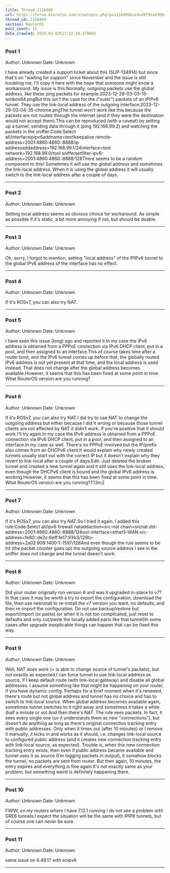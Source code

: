 ```yaml
---
title: Thread-1116409
url: https://forum.mikrotik.com/viewtopic.php?p=1116409&sid=49f92a630bc7970d8ca50523be880e8f#p1116409
thread_id: 1116409
section: RouterOS
post_count: 11
date_crawled: 2025-02-03T21:22:29.170603
---
```


### Post 1
Author: Unknown
Date: Unknown

I have already created a support ticket about this (SUP-134914) but since that's on "waiting for support" since November and the issue is still troubling me, I'll copy it here with the hope that someone might know a workaround. My issue is this:Normally, outgoing packets use the global address, like these ping packets for example:2023-12-29-03-03-15-winbox64.pngBut this isn't the case for the ("outer") packets of an IPIPv6 tunnel. They use the link-local address of the outgoing interface:2023-12-29-03-04-35-chrome.pngThe tunnel won't work like this because the packets are not routed through the internet (and if they were the destination would not accept them).This can be reproduced (with a caveat) by setting up a tunnel, sending data through it (ping 192.168.99.2) and watching the packets in the sniffer:Code:Select all/interfaceipipv6addname=test!keepalive remote-address=2001:4860:4860::8888/ip addressaddaddress=192.168.99.1/24interface=test network=192.168.99.0/tool sniffersetfilter-ipv6-address=2001:4860:4860::8888/128There seems to be a random component to this! Sometimes it will use the global address and sometimes the link-local address. When it is using the global address it will usually switch to the link-local address after a couple of days.

---
### Post 2
Author: Unknown
Date: Unknown

Setting local address seems as obvious choice for workaround. As simple as possible if it's static, a bit more annoying if not, but should be doable.

---
### Post 3
Author: Unknown
Date: Unknown

Oh, sorry, I forgot to mention, setting "local address" of the IPIPv6 tunnel to the global IPv6 address of the interface has no effect.

---
### Post 4
Author: Unknown
Date: Unknown

If it's ROSv7, you can also try NAT.

---
### Post 5
Author: Unknown
Date: Unknown

I have seen this issue (long) ago and reported it.In my case the IPv6 address is obtained from a PPPoE connection via IPv6 DHCP client, put in a pool, and then assigned to an interface.This of course takes time after a router boot, and the IPv6 tunnel comes up before that, the globally routed IPv6 address is not yet present at that time, and the local address is used instead.  That does not change after the global address becomes available.However, it seems that this has been fixed at some point in time.  What RouterOS version are you running?

---
### Post 6
Author: Unknown
Date: Unknown

If it's ROSv7, you can also try NAT.I did try to use NAT to change the outgoing address but either because I did it wrong or because those tunnel clients are not affected by NAT it didn't work. If you're positive that it should work I'll try again.In my case the IPv6 address is obtained from a PPPoE connection via IPv6 DHCP client, put in a pool, and then assigned to an interface.In my case as well. There's no PPPoE involved but the IP/prefix also comes from an DHCPv6 client.It would explain why newly created tunnels usually start out with the correct IP but it doesn't explain why they revert to link-local after a couple of days.Edit: Just deleted the broken tunnel and created a new tunnel again and it still uses the link-local address, even though the DHCPv6 client is bound and the global IPv6 address is working.However, it seems that this has been fixed at some point in time. What RouterOS version are you running?7.13rc2

---
### Post 7
Author: Unknown
Date: Unknown

If it's ROSv7, you can also try NAT.So I tried it again. I added this rule:Code:Select all/ipv6 firewall nataddaction=src-nat chain=srcnat dst-address=2001:4860:4860::8888/128out-interface=ether5-WAN src-address=fe80::de2c:6eff:fe17:93b3/128to-address=2a02:908:1400:1::1597/128And even though the rule seems to be hit (the packet counter goes up) the outgoing source address I see in the sniffer does not change and the tunnel doesn't work.

---
### Post 8
Author: Unknown
Date: Unknown

Did your router originally run version 6 and was it upgraded in-place to v7?In that case it may be worth a try to export the configuration, download the file, then use netinstall to re-install the v7 version you want, no defaults, and then re-import the configuration.  Do not use backup/restore but export/import (or paste).(or when it is not too complicated, just reset to defaults and only cut/paste the locally added parts like that tunnel)In some cases after upgrade inexplicable things can happen that can be fixed this way.

---
### Post 9
Author: Unknown
Date: Unknown

Well, NAT does work (= is able to change source of tunnel's packets), but not exactly as expected.I can force tunnel to use link-local address as source, if I keep default route (with link-local gateway) and disable all global addresses. I assume something like that might be happening on your router, if you have dynamic config. Perhaps for a brief moment when it's renewed, there's route but not global address and tunnel has no choice and has to switch to link-local source. When global address becomes available again, sometimes tunnel switches to it right away and sometimes it takes a while (half a minute or so).And then there's NAT. The rule sees packets. In fact, it sees every single one (so it understands them as new "connections"), but doesn't do anything as long as there's original connection tracking entry with public addresses. Only when it times out (after 10 minutes) or I remove it manually, it kicks in and works as it should, i.e. changes link-local source to configured public address (and it creates new connection tracking entry with link-local source, as expected). Trouble is, when this new connection tracking entry exists, then even if public address became available and tunnel uses it as source (I'm logging packets in output), it somehow blocks the tunnel, no packets are sent from router. But then again, 10 minutes, the entry expires and everything is fine again.It's not exactly same as your problem, but something weird is definitely happening there.

---
### Post 10
Author: Unknown
Date: Unknown

FWIW, on my routers where I have 7.12.1 running I do not see a problem with GRE6 tunnels.I expect the situation will be the same with IPIP6 tunnels, but of course one can never be sure.

---
### Post 11
Author: Unknown
Date: Unknown

same issue on 6.49.17 with eoipv6

---
